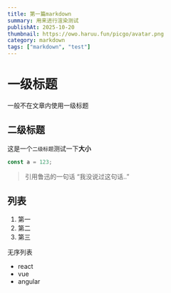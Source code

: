 ```yaml
---
title: 第一篇markdown
summary: 用来进行渲染测试
publishAt: 2025-10-20
thumbnail: https://owo.haruu.fun/picgo/avatar.png
category: markdown
tags: ["markdown", "test"]
---
```


# 一级标题

一般不在文章内使用一级标题

## 二级标题

这是一个`二级标题`测试一下**大小**

```js
const a = 123;
```

> 引用鲁迅的一句话
> “我没说过这句话..”

## 列表

1. 第一
2. 第二
3. 第三

无序列表

- react
- vue
- angular